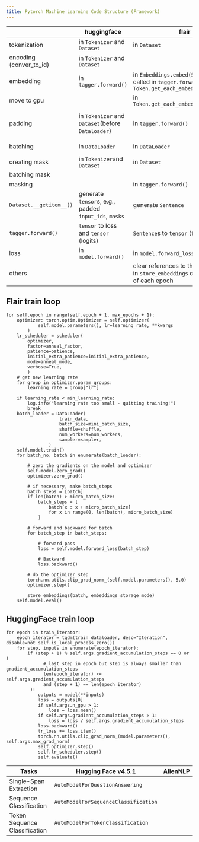 ```yaml
---
title: Pytorch Machine Learnine Code Structure (Framework)
---
```


|                         | huggingface                                           | flair                                                        | Pytorch                                 |
| ----------------------- | ----------------------------------------------------- | ------------------------------------------------------------ | --------------------------------------- |
| tokenization            | in `Tokenizer` and `Dataset`                          | in `Dataset`                                                 |                                         |
| encoding (conver_to_id) | in `Tokenizer` and `Dataset`                          |                                                              |                                         |
| embedding               | in `tagger.forward()`                                 | in `Embeddings.embed(Sentence)` called in  `tagger.forward()` and `Token.get_each_embedding(Sentence)` |                                         |
| move to gpu             |                                                       | in `Token.get_each_embedding(Sentence)`                      |                                         |
| padding                 | in `Tokenizer` and `Dataset`(before `Dataloader`)     | in `tagger.forward()`                                        | in `DataLoader`'s argument `collate_fn` |
| batching                | in `DataLoader`                                       | in `DataLoader`                                              | in `DataLoader`                         |
| creating mask           | in `Tokenizer`and `Dataset`                           | in `Dataset`                                                 |                                         |
| batching mask           |                                                       |                                                              |                                         |
| masking                 |                                                       | in `tagger.forward()`                                        |                                         |
| `Dataset.__getitem__()` | generate `tensor`s, e.g., padded `input_ids`, `masks` | generate `Sentence`                                          |                                         |
| `tagger.forward()`      | `tensor` to  loss and `tensor` (logits)               | `Sentence`s to `tensor` (`features`)                         |                                         |
| loss                    | in `model.forward()`                                  | in `model.forward_loss()`                                    |                                         |
| others                  |                                                       | clear references to the embeddings in `store_embeddings` called at the end of each epoch |                                         |

## Flair train loop

```
for self.epoch in range(self.epoch + 1, max_epochs + 1):
	optimizer: torch.optim.Optimizer = self.optimizer(
            self.model.parameters(), lr=learning_rate, **kwargs
        )
    lr_scheduler = scheduler(
        optimizer,
        factor=anneal_factor,
        patience=patience,
        initial_extra_patience=initial_extra_patience,
        mode=anneal_mode,
        verbose=True,
        )
	# get new learning rate
    for group in optimizer.param_groups:
        learning_rate = group["lr"]

	if learning_rate < min_learning_rate:
        log.info("learning rate too small - quitting training!")
        break
	batch_loader = DataLoader(
                    train_data,
                    batch_size=mini_batch_size,
                    shuffle=shuffle,
                    num_workers=num_workers,
                    sampler=sampler,
                )
	self.model.train()
    for batch_no, batch in enumerate(batch_loader):

        # zero the gradients on the model and optimizer
        self.model.zero_grad()
        optimizer.zero_grad()

        # if necessary, make batch_steps
        batch_steps = [batch]
        if len(batch) > micro_batch_size:
            batch_steps = [
                batch[x : x + micro_batch_size]
                for x in range(0, len(batch), micro_batch_size)
            ]

        # forward and backward for batch
        for batch_step in batch_steps:

            # forward pass
            loss = self.model.forward_loss(batch_step)

            # Backward
            loss.backward()

        # do the optimizer step
        torch.nn.utils.clip_grad_norm_(self.model.parameters(), 5.0)
        optimizer.step()
        
        store_embeddings(batch, embeddings_storage_mode)
    self.model.eval()
```



## HuggingFace train loop

```
for epoch in train_iterator:
	epoch_iterator = tqdm(train_dataloader, desc="Iteration", disable=not self.is_local_process_zero())
	for step, inputs in enumerate(epoch_iterator):
		if (step + 1) % self.args.gradient_accumulation_steps == 0 or (
              # last step in epoch but step is always smaller than gradient_accumulation_steps
              len(epoch_iterator) <= self.args.gradient_accumulation_steps
              and (step + 1) == len(epoch_iterator)
         ):
         	outputs = model(**inputs)
         	loss = outputs[0]
         	if self.args.n_gpu > 1:
            	loss = loss.mean()
            if self.args.gradient_accumulation_steps > 1:
            	loss = loss / self.args.gradient_accumulation_steps
            loss.backward()
            tr_loss += loss.item()
         	torch.nn.utils.clip_grad_norm_(model.parameters(), self.args.max_grad_norm)
         	self.optimizer.step()
         	self.lr_scheduler.step()
         	self.evaluate()
```

| Tasks                         | Hugging Face v4.5.1                  | AllenNLP |
| ----------------------------- | ------------------------------------ | -------- |
| Single-Span Extraction        | `AutoModelForQuestionAnswering`      |          |
| Sequence Classification       | `AutoModelForSequenceClassification` |          |
| Token Sequence Classification | `AutoModelForTokenClassification`    |          |

